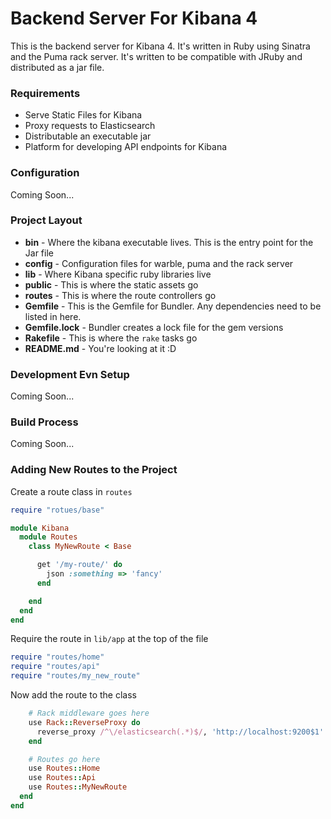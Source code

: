 # Backend Server For Kibana 4

This is the backend server for Kibana 4. It's written in Ruby using Sinatra and the Puma rack server. It's written to be compatible with JRuby and distributed as a jar file.

### Requirements

- Serve Static Files for Kibana
- Proxy requests to Elasticsearch
- Distributable an executable jar
- Platform for developing API endpoints for Kibana

### Configuration

Coming Soon...

### Project Layout
- **bin** - Where the kibana executable lives. This is the entry point for the Jar file
- **config** - Configuration files for warble, puma and the rack server
- **lib** - Where Kibana specific ruby libraries live
- **public** - This is where the static assets go
- **routes** - This is where the route controllers go
- **Gemfile** - This is the Gemfile for Bundler. Any dependencies need to be listed in here.
- **Gemfile.lock** - Bundler creates a lock file for the gem versions
- **Rakefile** - This is where the `rake` tasks go
- **README.md** - You're looking at it :D

### Development Evn Setup

Coming Soon...

### Build Process

Coming Soon...

### Adding New Routes to the Project

Create a route class in `routes`

```ruby
require "rotues/base"

module Kibana
  module Routes
    class MyNewRoute < Base

      get '/my-route/' do
        json :something => 'fancy'
      end

    end
  end
end
```

Require the route in `lib/app` at the top of the file

```ruby
require "routes/home"
require "routes/api"
require "routes/my_new_route"

```

Now add the route to the class

```ruby
    # Rack middleware goes here
    use Rack::ReverseProxy do
      reverse_proxy /^\/elasticsearch(.*)$/, 'http://localhost:9200$1'
    end

    # Routes go here
    use Routes::Home
    use Routes::Api
    use Routes::MyNewRoute
  end
end

```
